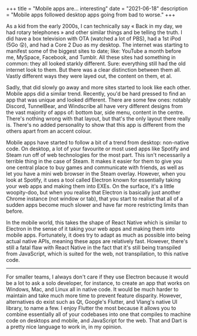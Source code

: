 +++
title = "Mobile apps are... interesting"
date = "2021-06-18"
description = "Mobile apps followed desktop apps going from bad to worse."
+++

As a kid from the early 2000s, I can technically say « Back in my day, we had rotary telephones » and other similar things and be telling the truth. I did have a box television with OTA (watched a lot of PBS), had a 1st iPod (5Go :astonished:), and had a Core 2 Duo as my desktop. The internet was starting to manifest some of the biggest sites to date; like: YouTube a month before me, MySpace, Facebook, and Tumblr. All these sites had something in common: they all looked starkly different. Sure: everything still had the old internet look to them. But there was a clear distinction between them all. Vastly different ways they were layed out, the content on them, et al.

Sadly, that did slowly go away and more sites started to look like each other. Mobile apps did a similar trend. Recently, you'd be hard pressed to find an app that was unique and looked different. There are some few ones: notably Discord, TunnelBear, and Windscribe all have very different designs from the vast majority of apps of: bottom bar, side menu, content in the centre. There's nothing wrong with that layout, but that's the only layout there really is. There's no added personality to show that this app is different from the others apart from an accent colour.

Mobile apps have started to follow a bit of a trend from desktop: non-native code. On desktop, a lot of your favourite or most used apps like Spotify and Steam run off of web technologies for the most part. This isn't necessarily a terrible thing in the case of Steam. It makes it easier for them to give you one central place to buy games and communicate with friends, as well as let you have a mini web browser in the Steam overlay. However, when you look at Spotify, it uses a tool called Electron known for essentially taking your web apps and making them into EXEs. On the surface, it's a little woopity-doo, but when you realise that Electron is basically just another Chrome instance (not window or tab), that you start to realise that all of a sudden apps become much slower and have far more restricting limits than before.

In the mobile world, this takes the shape of React Native which is similar to Electron in the sense of it taking your web apps and making them into mobile apps. Fortunately, it does try to adapt as much as possible into being actual native APIs, meaning these apps are relatively fast. However, there's still a fatal flaw with React Native in the fact that it's still being transpiled from JavaScript, which is suited for the web, not transpilation, to this native code.

---

For smaller teams, I always don't care if they use Electron because it would be a lot to ask a solo developer, for instance, to create an app that works on Windows, Mac, and Linux all in native code. It would be much harder to maintain and take much more time to prevent feature disparity. However, alternatives do exist such as Qt, Google's Flutter, and Vlang's native UI library, to name a few. I enjoy Flutter the most because it allows you to combine essentially all of your codebases into one that compiles to machine code on desktops and mobile, and JavaScript for the web. That and Dart is a pretty nice language to work in, in my opinion.
